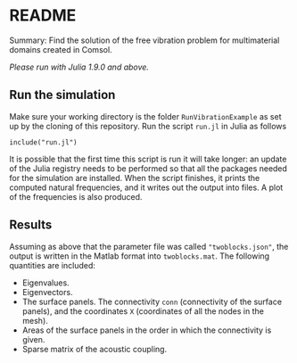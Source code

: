 # README

Summary: Find the solution of the free vibration problem for multimaterial domains created in Comsol.


*Please run with Julia 1.9.0 and above.*

## Run the simulation

Make sure your working directory is the folder  `RunVibrationExample` as set up  by the cloning of this repository.
Run the script  `run.jl` in Julia as follows
```
include("run.jl") 
```
It is possible that the first time this script is run  it will take longer: an update of the Julia  registry needs to be performed so that all the packages needed for the simulation are installed.
When the script finishes, it prints the computed natural frequencies, and it writes out the output into files.
A plot of the frequencies is also produced.

## Results

Assuming as above that the parameter file was called  `"twoblocks.json"`, the output is written in the Matlab format into `twoblocks.mat`.  The following quantities are included:

- Eigenvalues. 
- Eigenvectors. 
- The surface panels. The connectivity `conn` (connectivity of the surface panels), and the coordinates `X` (coordinates of all the nodes in the mesh).  
- Areas of the surface panels in the order in which the connectivity is given.
- Sparse matrix of the acoustic coupling. 


